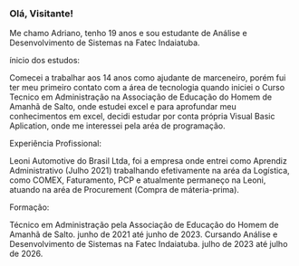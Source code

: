 ### Olá, Visitante!

Me chamo Adriano, tenho 19 anos e sou estudante de Análise e Desenvolvimento de Sistemas na Fatec Indaiatuba.

ínicio dos estudos:

Comecei a trabalhar aos 14 anos como ajudante de marceneiro, porém fui ter meu primeiro contato com a área de tecnologia quando iniciei o Curso Tecnico em Administração na Associação de Educação do Homem de Amanhã de Salto, onde estudei excel e para aprofundar meu conhecimentos em excel, decidi estudar por conta própria Visual Basic Aplication, onde me interessei pela aréa de programação. 

Experiência Profissional:

Leoni Automotive do Brasil Ltda, foi a empresa onde entrei como Aprendiz Administrativo (Julho 2021) trabalhando efetivamente na aréa da Logística, como COMEX, Faturamento, PCP e atualmente permaneço na Leoni, atuando na aréa de Procurement (Compra de máteria-prima).

Formação:

Técnico em Administração pela Associação de Educação do Homem de Amanhã de Salto. junho de 2021 até junho de 2023.
Cursando Análise e Desenvolvimento de Sistemas na Fatec Indaiatuba. julho de 2023 até julho de 2026.
